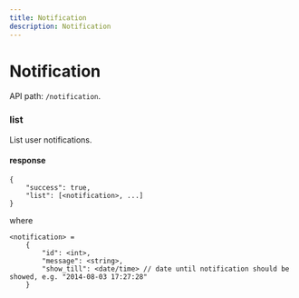 ```yaml
---
title: Notification
description: Notification
---
```


# Notification

API path: `/notification`.

### list
List user notifications.

#### response
```json5
{
    "success": true,
    "list": [<notification>, ...]
}
```

where

```json5
<notification> =
    {
        "id": <int>,
        "message": <string>,
        "show_till": <date/time> // date until notification should be showed, e.g. "2014-08-03 17:27:28"
    }
```
